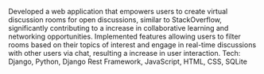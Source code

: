 Developed a web application that empowers users to create virtual discussion rooms for open discussions, similar to StackOverflow, significantly contributing to a increase in collaborative learning and networking opportunities.
Implemented features allowing users to filter rooms based on their topics of interest and engage in real-time discussions with other users via chat, resulting a increase in user interaction.
Tech: Django, Python, Django Rest Framework, JavaScript, HTML, CSS, SQLite
